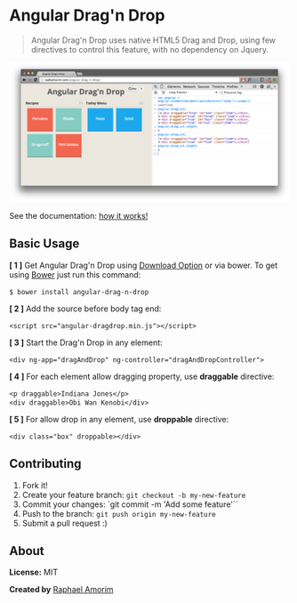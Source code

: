 # Angular Drag'n Drop
> Angular Drag'n Drop uses native HTML5 Drag and Drop, using few directives to control this feature, with no dependency on Jquery.

![Example](https://raw.githubusercontent.com/raphamorim/angular-drag-n-drop/gh-pages/assets/images/example.png)

See the documentation: [how it works!](http://raphamorim.com/angular-drag-n-drop/#guide)

## Basic Usage

**[ 1 ]** Get Angular Drag'n Drop using [Download Option](https://github.com/raphamorim/angular-drag-n-drop/archive/master.zip) or via bower. To get using [Bower](http://bower.io/) just run this command:

    $ bower install angular-drag-n-drop

**[ 2 ]** Add the source before body tag end:

    <script src="angular-dragdrop.min.js"></script>

**[ 3 ]** Start the Drag'n Drop in any element:

    <div ng-app="dragAndDrop" ng-controller="dragAndDropController">

**[ 4 ]** For each element allow dragging property, use **draggable** directive:

    <p draggable>Indiana Jones</p>
    <div draggable>Obi Wan Kenobi</div>

**[ 5 ]** For allow drop in any element, use **droppable** directive:

    <div class="box" droppable></div>


## Contributing

1.  Fork it!
2.  Create your feature branch: `git checkout -b my-new-feature`
3.  Commit your changes: `git commit -m 'Add some feature'``
4.  Push to the branch: `git push origin my-new-feature`
5.  Submit a pull request :)

## About

**License:** MIT

**Created by** [Raphael Amorim](https://github.com/raphamorim)
